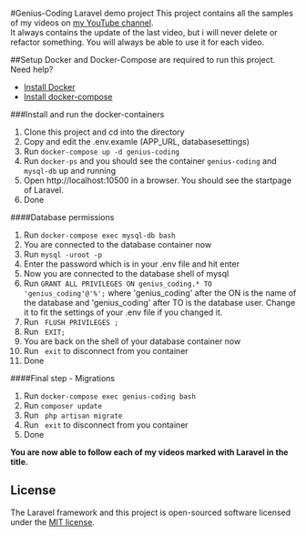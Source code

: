 #Genius-Coding Laravel demo project
This project contains all the samples of my videos on <a href="https://www.youtube.com/channel/UC4TcEW7UPQTS8uAGS611BOg">my YouTube channel</a>.<br/>
It always contains the update of the last video, but i will never delete or refactor something. You will always be able to use it for each video.

##Setup
Docker and Docker-Compose are required to run this project. <br/>
Need help? <br/>
<ul>
    <li><a href="https://docs.docker.com/get-docker/">Install Docker</a></li>
    <li><a href="https://docs.docker.com/compose/install/">Install docker-compose</a></li>
</ul>

###Install and run the docker-containers 
1. Clone this project and cd into the directory
2. Copy and edit the .env.examle (APP_URL, databasesettings)
3. Run ``` docker-compose up -d genius-coding ``` 
4. Run ``` docker-ps ``` and you should see the container ```genius-coding``` and ```mysql-db``` up and running 
5. Open http://localhost:10500 in a browser. You should see the startpage of Laravel.
6. Done 

####Database permissions
1. Run ``` docker-compose exec mysql-db bash ```
2. You are connected to the database container now
3. Run ``` mysql -uroot -p ```
4. Enter the password which is in your .env file and hit enter
5. Now you are connected to the database shell of mysql 
6. Run ``` GRANT ALL PRIVILEGES ON genius_coding.* TO 'genius_coding'@'%'; ``` where 'genius_coding' after the ON is the name of the database and 'genius_coding' after TO is the database user. Change it to fit the settings of your .env file if you changed it.
7. Run ``` FLUSH PRIVILEGES ;```
8. Run ``` EXIT;```
9. You are back on the shell of your database container now
10. Run ``` exit``` to disconnect from you container
11. Done

####Final step - Migrations
1. Run ``` docker-compose exec genius-coding bash ```
2. Run ``` composer update ```
3. Run ``` php artisan migrate```
4. Run ``` exit``` to disconnect from you container
5. Done

<strong>You are now able to follow each of my videos marked with Laravel in the title. </strong> 

## License

The Laravel framework and this project is open-sourced software licensed under the [MIT license](https://opensource.org/licenses/MIT).
